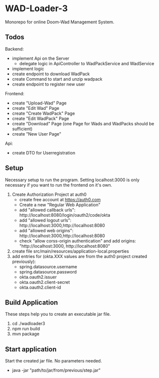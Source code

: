 # WAD-Loader-3

Monorepo for online Doom-Wad Management System.

## Todos

Backend:
* implement Api on the Server
   * delegate logic in ApiController to WadPackService and WadService
* implement logic
* create endpoint to download WadPack
* create Command to start and unzip wadpack
* create endpoint to register new user

Frontend:
*  create "Upload-Wad" Page
*  create "Edit Wad" Page 
*  create "Create WadPack" Page
*  create "Edit WadPack" Page
*  create "Download" Page (one Page for Wads and WadPacks should be sufficient)
*  create "New User Page"

Api:
* create DTO for Userregistration

## Setup

Necessary setup to run the program.
Setting localhost:3000 is only necessary if you want to run the frontend on it's own.

1. Create Authorization Project at auth0
    * create free account at https://auth0.com
    * Create a new "Regular Web Application"
    * add "allowed callback urls": http://localhost:8080/login/oauth2/code/okta
    * add "allowed logout urls": http://localhost:3000,http://localhost:8080
    * add "allowed web origins": http://localhost:3000,http://localhost:8080
    * check "allow corss-origin authentication" and add origins: "http://localhost:3000, http://localhost:8080"
2. create file src/main/resources/application-local.properties
3. add entries for (okta.XXX values are from the auth0 project created previously):
    * spring.datasource.username
    * spring.datasource.password
    * okta.oauth2.issuer
    * okta.oauth2.client-secret
    * okta.oauth2.client-id

## Build Application

These steps help you to create an executable jar file.

1. cd ./wadloader3
2. npm run build
3. mvn package

## Start application

Start the created jar file. No parameters needed.

* java -jar "path/to/jar/from/previous/step.jar"
